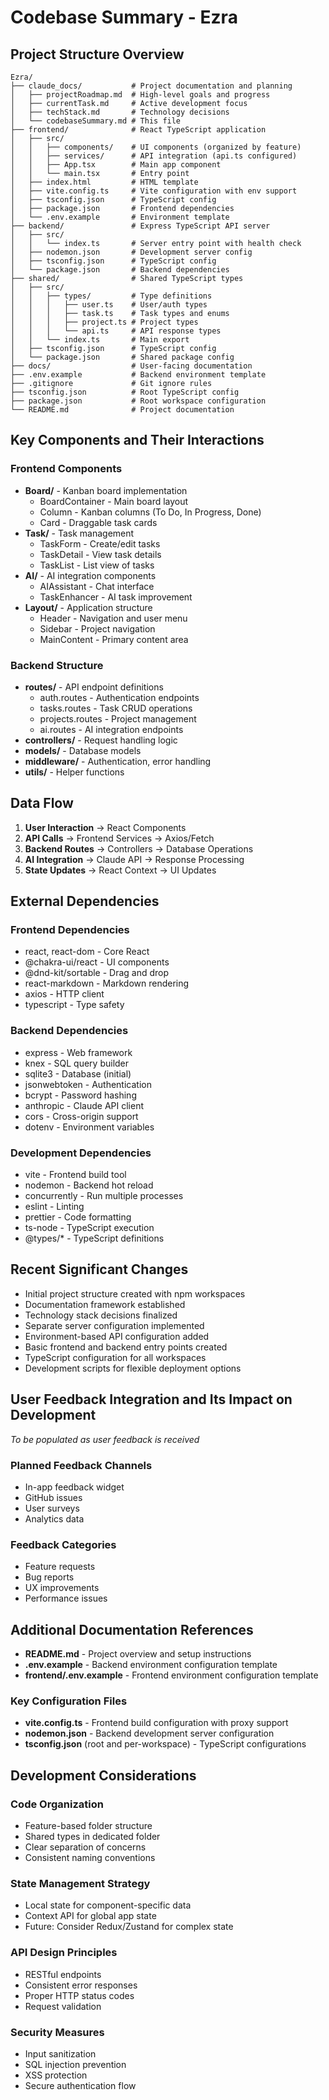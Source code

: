 # Codebase Summary - Ezra

## Project Structure Overview

```
Ezra/
├── claude_docs/           # Project documentation and planning
│   ├── projectRoadmap.md  # High-level goals and progress
│   ├── currentTask.md     # Active development focus
│   ├── techStack.md       # Technology decisions
│   └── codebaseSummary.md # This file
├── frontend/              # React TypeScript application
│   ├── src/
│   │   ├── components/    # UI components (organized by feature)
│   │   ├── services/      # API integration (api.ts configured)
│   │   ├── App.tsx        # Main app component
│   │   └── main.tsx       # Entry point
│   ├── index.html         # HTML template
│   ├── vite.config.ts     # Vite configuration with env support
│   ├── tsconfig.json      # TypeScript config
│   ├── package.json       # Frontend dependencies
│   └── .env.example       # Environment template
├── backend/               # Express TypeScript API server
│   ├── src/
│   │   └── index.ts       # Server entry point with health check
│   ├── nodemon.json       # Development server config
│   ├── tsconfig.json      # TypeScript config
│   └── package.json       # Backend dependencies
├── shared/                # Shared TypeScript types
│   ├── src/
│   │   ├── types/         # Type definitions
│   │   │   ├── user.ts    # User/auth types
│   │   │   ├── task.ts    # Task types and enums
│   │   │   ├── project.ts # Project types
│   │   │   └── api.ts     # API response types
│   │   └── index.ts       # Main export
│   ├── tsconfig.json      # TypeScript config
│   └── package.json       # Shared package config
├── docs/                  # User-facing documentation
├── .env.example           # Backend environment template
├── .gitignore             # Git ignore rules
├── tsconfig.json          # Root TypeScript config
├── package.json           # Root workspace configuration
└── README.md              # Project documentation
```

## Key Components and Their Interactions

### Frontend Components
- **Board/** - Kanban board implementation
  - BoardContainer - Main board layout
  - Column - Kanban columns (To Do, In Progress, Done)
  - Card - Draggable task cards
- **Task/** - Task management
  - TaskForm - Create/edit tasks
  - TaskDetail - View task details
  - TaskList - List view of tasks
- **AI/** - AI integration components
  - AIAssistant - Chat interface
  - TaskEnhancer - AI task improvement
- **Layout/** - Application structure
  - Header - Navigation and user menu
  - Sidebar - Project navigation
  - MainContent - Primary content area

### Backend Structure
- **routes/** - API endpoint definitions
  - auth.routes - Authentication endpoints
  - tasks.routes - Task CRUD operations
  - projects.routes - Project management
  - ai.routes - AI integration endpoints
- **controllers/** - Request handling logic
- **models/** - Database models
- **middleware/** - Authentication, error handling
- **utils/** - Helper functions

## Data Flow

1. **User Interaction** → React Components
2. **API Calls** → Frontend Services → Axios/Fetch
3. **Backend Routes** → Controllers → Database Operations
4. **AI Integration** → Claude API → Response Processing
5. **State Updates** → React Context → UI Updates

## External Dependencies

### Frontend Dependencies
- react, react-dom - Core React
- @chakra-ui/react - UI components
- @dnd-kit/sortable - Drag and drop
- react-markdown - Markdown rendering
- axios - HTTP client
- typescript - Type safety

### Backend Dependencies
- express - Web framework
- knex - SQL query builder
- sqlite3 - Database (initial)
- jsonwebtoken - Authentication
- bcrypt - Password hashing
- anthropic - Claude API client
- cors - Cross-origin support
- dotenv - Environment variables

### Development Dependencies
- vite - Frontend build tool
- nodemon - Backend hot reload
- concurrently - Run multiple processes
- eslint - Linting
- prettier - Code formatting
- ts-node - TypeScript execution
- @types/* - TypeScript definitions

## Recent Significant Changes

- Initial project structure created with npm workspaces
- Documentation framework established
- Technology stack decisions finalized
- Separate server configuration implemented
- Environment-based API configuration added
- Basic frontend and backend entry points created
- TypeScript configuration for all workspaces
- Development scripts for flexible deployment options

## User Feedback Integration and Its Impact on Development

*To be populated as user feedback is received*

### Planned Feedback Channels
- In-app feedback widget
- GitHub issues
- User surveys
- Analytics data

### Feedback Categories
- Feature requests
- Bug reports
- UX improvements
- Performance issues

## Additional Documentation References

- **README.md** - Project overview and setup instructions
- **.env.example** - Backend environment configuration template
- **frontend/.env.example** - Frontend environment configuration template

### Key Configuration Files
- **vite.config.ts** - Frontend build configuration with proxy support
- **nodemon.json** - Backend development server configuration
- **tsconfig.json** (root and per-workspace) - TypeScript configurations

## Development Considerations

### Code Organization
- Feature-based folder structure
- Shared types in dedicated folder
- Clear separation of concerns
- Consistent naming conventions

### State Management Strategy
- Local state for component-specific data
- Context API for global app state
- Future: Consider Redux/Zustand for complex state

### API Design Principles
- RESTful endpoints
- Consistent error responses
- Proper HTTP status codes
- Request validation

### Security Measures
- Input sanitization
- SQL injection prevention
- XSS protection
- Secure authentication flow